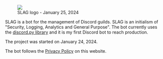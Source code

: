 <figure>
    <img src="/static/projects/slag_logo_414x90.webp">
    <figcaption>SLAG logo - January 25, 2024</figcaption>
</figure>

SLAG is a bot for the management of Discord guilds. SLAG is an initialism of "Security, Logging, Analytics and General Purpose". The bot currently uses the [discord.py library](https://github.com/Rapptz/discord.py) and it is my first Discord bot to reach production.

The project was started on January 24, 2024.

The bot follows the [Privacy Policy](../../privacy) on this website.